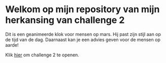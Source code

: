 # Welkom op mijn repository van mijn herkansing van challenge 2

Dit is een geanimeerde klok voor mensen op mars. Hij past zijn stijl aan op de tijd van de dag. Daarnaast kan je een advies geven voor de mensen op aarde!

Klik [hier]( https://thijsfenne.github.io/Herkansing-Challenge-2-Thijs-Fenne/) om challenge 2 te openen.
